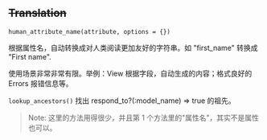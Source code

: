 ## ~~Translation~~

`human_attribute_name(attribute, options = {})`

根据属性名，自动转换成对人类阅读更加友好的字符串。如 "first_name" 转换成 "First name".

使用场景非常非常有限。举例：View 根据字段，自动生成的内容；格式良好的 Errors 报错信息等。

`lookup_ancestors()` 找出 respond_to?(:model_name) => true 的祖先。

> Note: 这里的方法用得很少，并且第 1 个方法里的"属性名"，其实不是属性也可以。

